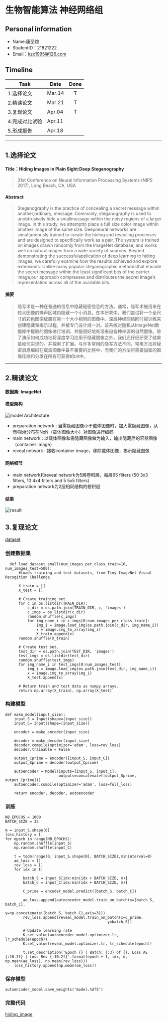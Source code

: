 # 生物智能算法 神经网络组

## Personal information
- Name:康至煊
- StudentID：21821222
- Email：kzx1995@126.com

## Timeline
  Task | Date | Done
  ------- | ------- | :-------:
  1.选择论文 | Mar.14 | T
  2.精读论文 | Mar.21 | T
  3.复现论文 | Apr.04 | T
  4.完成对比试验 | Apr.11 | 
  5.形成报告 | Apr.18 |
*****
## 1.选择论文
#### Title：Hiding Images in Plain Sight:Deep Steganography
> 31st Conference on Neural Information Processing Systems (NIPS 2017), Long Beach, CA, USA
#### Abstract
> Steganography is the practice of concealing a secret message within another,ordinary, message. Commonly, steganography is used to unobtrusively hide a smallmessage within the noisy regions of a larger image. In this study, we attemptto place a full size color image within another image of the same size. Deepneural networks are simultaneously trained to create the hiding and revealing processes and are designed to specifically work as a pair. The system is trained on images drawn randomly from the ImageNet database, and works well on naturalimages from a wide variety of sources. Beyond demonstrating the successfulapplication of deep learning to hiding images, we carefully examine how the resultis achieved and explore extensions. Unlike many popular steganographic methodsthat encode the secret message within the least significant bits of the carrier image,our approach compresses and distributes the secret image’s representation across all of the available bits.
#### 摘要
> 隐写术是一种在普通的信息中隐藏秘密信息的方法。通常，隐写术被用来在较大图像的噪声区域内隐藏一个小消息。在本研究中，我们尝试将一个全尺寸的彩色图像放置在另一个大小相同的图像中。深层神经网络同时被训练来创建隐藏和揭示过程，并被专门设计成一对。该系统对随机从ImageNet数据库中提取的图像进行培训，并能很好地处理来自各种来源的自然图像。除了演示如何成功地将深度学习应用于隐藏图像之外，我们还仔细研究了结果是如何实现的，并探索了扩展。与许多常用的隐写方法不同，常用方法将秘密消息编码在载波图像中最不重要的比特中，而我们的方法将需要加密的图像压缩和分发在所有可获得的bit中。
*****
## 2.精读论文
#### 数据集: ImageNet
#### 模型架构
![model Architecture](https://github.com/jialei0701/ANN/blob/master/%E5%BA%B7%E8%87%B3%E7%85%8A21821222/%E8%AE%BA%E6%96%87%E5%9B%BE%E7%89%871.JPG)
- preparation network : 当需隐藏图像小于载体图像时，加大需隐藏图像，从而将bit分布在NxN（载体图像大小）对图像进行编码
- main network : 以载体图像和需隐藏图像做为输入，输出隐藏后的容器图像（container image）
- reveal network : 接收container image，移除载体图像，揭示隐藏图像
#### 网络细节
- main network和reveal network为5层卷积层，每层65 filters (50 3x3 filters, 10 4x4 filters and 5 5x5 filters)
- preparation network为2层相同结构的卷积层
#### 结果
![result](https://github.com/jialei0701/ANN/blob/master/%E5%BA%B7%E8%87%B3%E7%85%8A21821222/%E8%AE%BA%E6%96%87%E5%9B%BE%E7%89%872.JPG)

## 3.复现论文
[dataset](https://tiny-imagenet.herokuapp.com/)
### 创建数据集
```
  def load_dataset_small(num_images_per_class_train=10, num_images_test=500):
      #Loads training and test datasets, from Tiny ImageNet Visual Recogition Challenge.

      X_train = []
      X_test = []
    
      # Create training set.
      for c in os.listdir(TRAIN_DIR):
          c_dir = os.path.join(TRAIN_DIR, c, 'images')
          c_imgs = os.listdir(c_dir)
          random.shuffle(c_imgs)
          for img_name_i in c_imgs[0:num_images_per_class_train]:
              img_i = image.load_img(os.path.join(c_dir, img_name_i))
              x = image.img_to_array(img_i)
              X_train.append(x)
      random.shuffle(X_train)
    
      # Create test set.
      test_dir = os.path.join(TEST_DIR, 'images')
      test_imgs = os.listdir(test_dir)
      random.shuffle(test_imgs)
      for img_name_i in test_imgs[0:num_images_test]:
          img_i = image.load_img(os.path.join(test_dir, img_name_i))
          x = image.img_to_array(img_i)
          X_test.append(x)

      # Return train and test data as numpy arrays.
      return np.array(X_train), np.array(X_test)
```
### 构建模型
```
def make_model(input_size):
    input_S = Input(shape=(input_size))
    input_C= Input(shape=(input_size))
    
    encoder = make_encoder(input_size)
    
    decoder = make_decoder(input_size)
    decoder.compile(optimizer='adam', loss=rev_loss)
    decoder.trainable = False
    
    output_Cprime = encoder([input_S, input_C])
    output_Sprime = decoder(output_Cprime)

    autoencoder = Model(inputs=[input_S, input_C],
                        outputs=concatenate([output_Sprime, output_Cprime]))
    autoencoder.compile(optimizer='adam', loss=full_loss)
    
    return encoder, decoder, autoencoder
```
### 训练
```
NB_EPOCHS = 1000
BATCH_SIZE = 32

m = input_S.shape[0]
loss_history = []
for epoch in range(NB_EPOCHS):
    np.random.shuffle(input_S)
    np.random.shuffle(input_C)
    
    t = tqdm(range(0, input_S.shape[0], BATCH_SIZE),mininterval=0)
    ae_loss = []
    rev_loss = []
    for idx in t:
        
        batch_S = input_S[idx:min(idx + BATCH_SIZE, m)]
        batch_C = input_C[idx:min(idx + BATCH_SIZE, m)]
        
        C_prime = encoder_model.predict([batch_S, batch_C])
        
        ae_loss.append(autoencoder_model.train_on_batch(x=[batch_S, batch_C],
                                                   y=np.concatenate((batch_S, batch_C),axis=3)))
        rev_loss.append(reveal_model.train_on_batch(x=C_prime,
                                              y=batch_S))
        
        # Update learning rate
        K.set_value(autoencoder_model.optimizer.lr, lr_schedule(epoch))
        K.set_value(reveal_model.optimizer.lr, lr_schedule(epoch))
        
        t.set_description('Epoch {} | Batch: {:3} of {}. Loss AE {:10.2f} | Loss Rev {:10.2f}'.format(epoch + 1, idx, m, np.mean(ae_loss), np.mean(rev_loss)))
    loss_history.append(np.mean(ae_loss))
```
### 保存模型
`autoencoder_model.save_weights('model.hdf5')`
### 完整代码
[hiding_image](https://github.com/jialei0701/ANN/blob/master/%E5%BA%B7%E8%87%B3%E7%85%8A21821222/hiding_image.py)
